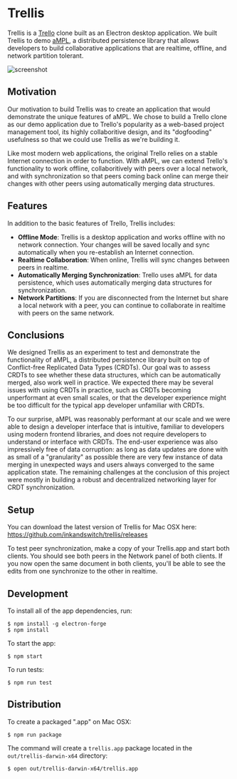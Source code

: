 # Trellis

Trellis is a [Trello](https://trello.com/) clone built as an Electron desktop application. We built Trellis to demo [aMPL](https://github.com/inkandswitch/ampl), a distributed persistence library that allows developers to build collaborative applications that are realtime, offline, and network partition tolerant. 

![screenshot](https://i.imgur.com/pSGtn3m.png)

## Motivation

Our motivation to build Trellis was to create an application that would demonstrate the unique features of aMPL. We chose to build a Trello clone as our demo application due to Trello's popularity as a web-based project management tool, its highly collaboritive design, and its "dogfooding" usefulness so that we could use Trellis as we're building it.

Like most modern web applications, the original Trello relies on a stable Internet connection in order to function. With aMPL, we can extend Trello's functionality to work offline, collaboritively with peers over a local network, and with synchronization so that peers coming back online can merge their changes with other peers using automatically merging data structures.

## Features

In addition to the basic features of Trello, Trellis includes:

- **Offline Mode**: Trellis is a desktop application and works offline with no network connection. Your changes will be saved locally and sync automatically when you re-establish an Internet connection.
- **Realtime Collaboration**: When online, Trellis will sync changes between peers in realtime.
- **Automatically Merging Synchronization**: Trello uses aMPL for data persistence, which uses automatically merging data structures for synchronization.
- **Network Partitions**: If you are disconnected from the Internet but share a local network with a peer, you can continue to collaborate in realtime with peers on the same network.

## Conclusions

We designed Trellis as an experiment to test and demonstrate the functionality of aMPL, a distributed persistence library built on top of Conflict-free Replicated Data Types (CRDTs). Our goal was to assess CRDTs to see whether these data structures, which can be automatically merged, also work well in practice. We expected there may be several issues with using CRDTs in practice, such as CRDTs becoming unperformant at even small scales, or that the developer experience might be too difficult for the typical app developer unfamiliar with CRDTs.

To our surprise, aMPL was reasonably performant at our scale and we were able to design a developer interface that is intuitive, familiar to developers using modern frontend libraries, and does not require developers to understand or interface with CRDTs. The end-user experience was also impressively free of data corruption: as long as data updates are done with as small of a "granularity" as possible there are very few instance of data merging in unexpected ways and users always converged to the same application state. The remaining challenges at the conclusion of this project were mostly in building a robust and decentralized networking layer for CRDT synchronization.

## Setup 

You can download the latest version of Trellis for Mac OSX here: https://github.com/inkandswitch/trellis/releases

To test peer synchronization, make a copy of your Trellis.app and start both clients. You should see both peers in the Network panel of both clients. If you now open the same document in both clients, you'll be able to see the edits from one synchronize to the other in realtime.

## Development

To install all of the app dependencies, run:

    $ npm install -g electron-forge
    $ npm install

To start the app:

    $ npm start

To run tests:

    $ npm run test

## Distribution

To create a packaged ".app" on Mac OSX:

    $ npm run package

The command will create a `trellis.app` package located in the `out/trellis-darwin-x64` directory:

    $ open out/trellis-darwin-x64/trellis.app

